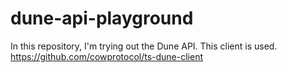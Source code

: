 # dune-api-playground

In this repository, I'm trying out the Dune API.
This client is used.
https://github.com/cowprotocol/ts-dune-client
